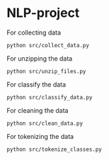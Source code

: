 # NLP-project

For collecting data

```
python src/collect_data.py
```

For unzipping the data
```
python src/unzip_files.py
```

For classify the data

```
python src/classify_data.py
```

For cleaning the data

```
python src/clean_data.py
```
For tokenizing the data

```
python src/tokenize_classes.py
```
